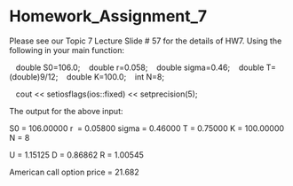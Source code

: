 # Homework_Assignment_7

Please see our Topic 7 Lecture Slide # 57 for the details of HW7. Using the following in your main function:

   double S0=106.0;
   double r=0.058;
   double sigma=0.46;
   double T=(double)9/12;
   double K=100.0;
   int N=8;

   cout << setiosflags(ios::fixed) << setprecision(5);

The output for the above input:

S0 = 106.00000
r  = 0.05800
sigma = 0.46000
T = 0.75000
K = 100.00000
N = 8


U = 1.15125
D = 0.86862
R = 1.00545


American call option price = 21.682
